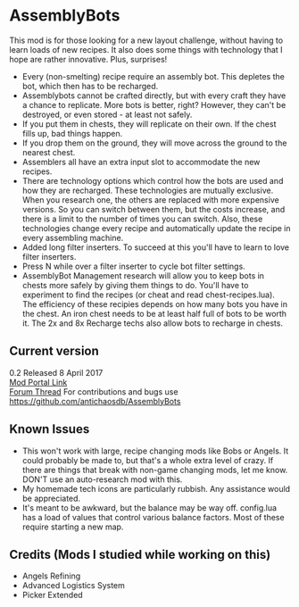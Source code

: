 # AssemblyBots

This mod is for those looking for a new layout challenge, without having to learn loads of new recipes.  It also does some things with technology that I hope are rather innovative.  Plus, surprises!

- Every (non-smelting) recipe require an assembly bot.  This depletes the bot, which then has to be recharged.  
- Assemblybots cannot be crafted directly, but with every craft they have a chance to replicate.  More bots is better, right?  However, they can't be destroyed, or even stored - at least not safely.  
- If you put them in chests, they will replicate on their own.  If the chest fills up, bad things happen.
- If you drop them on the ground, they will move across the ground to the nearest chest.
- Assemblers all have an extra input slot to accommodate the new recipes.
- There are technology options which control how the bots are used and how they are recharged.  These technologies are mutually exclusive.  When you research one, the others are replaced with more expensive versions.  So you can switch between them, but the costs increase, and there is a limit to the number of times you can switch.  Also, these technologies change every recipe and automatically update the recipe in every assembling machine.
- Added long filter inserters. To succeed at this you'll have to learn to love filter inserters.  
- Press N while over a filter inserter to cycle bot filter settings.
- AssemblyBot Management research will allow you to keep bots in chests more safely by giving them things to do.  You'll have to experiment to find the recipes (or cheat and read chest-recipes.lua).  The efficiency of these recipies depends on how many bots you have in the chest.  An iron chest needs to be at least half full of bots to be worth it.  The 2x and 8x Recharge techs also allow bots to recharge in chests.

Current version
---------------
0.2  Released 8 April 2017  
[Mod Portal Link](https://mods.factorio.com/mods/antichaos/assemblybots)  
[Forum Thread](https://forums.factorio.com/viewtopic.php?f=97&t=43933)
For contributions and bugs use https://github.com/antichaosdb/AssemblyBots

Known Issues
------------
- This won't work with large, recipe changing mods like Bobs or Angels.  It could probably be made to, but that's a whole extra level of crazy.  If there are things that break with non-game changing mods, let me know.  DON'T use an auto-research mod with this.
- My homemade tech icons are particularly rubbish.  Any assistance would be appreciated.
- It's meant to be awkward, but the balance may be way off.  config.lua has a load of values that control various balance factors.  Most of these require starting a new map.   

Credits (Mods I studied while working on this)
-------
- Angels Refining
- Advanced Logistics System
- Picker Extended